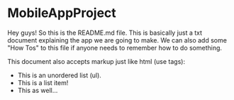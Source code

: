 # MobileAppProject

Hey guys! So this is the README.md file. This is basically just a txt document explaining the app we are going to make. We can also add some "How Tos" to this file if anyone needs to remember how to do something. <br>

This document also accepts markup just like html (use tags):

<ul>
  <li>This is an unordered list (ul).</li>
  <li>This is a list item!</li>
  <li>This as well...</li>
</ul>
